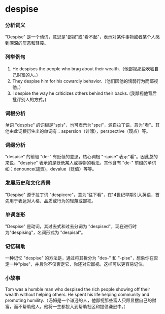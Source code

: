 # despise

### 分析词义

  

"Despise" 是一个动词，意思是"鄙视"或"看不起"，表示对某件事物或者某个人感到深深的厌恶和轻蔑。

  

### 列举例句

  

1.  He despises the people who brag about their wealth.（他鄙视那些吹嘘自己财富的人。）
2.  They despise him for his cowardly behavior.（他们因他的懦弱行为而鄙视他。）
3.  I despise the way he criticizes others behind their backs. (我鄙视他背后批评别人的方式。)

  

### 词根分析

  

单词 "despise" 的词根是"spis"，也可表示为"spei"，源自拉丁语，意为"看"。其他由此词根衍生出的单词有：aspersion（诽谤），perspective（观点）等。

  

### 词缀分析

  

"despise" 的前缀 "de-" 有贬低的意思，核心词根 "-spise" 表示"看"。因此总的来说，"despise" 表示的是贬低某人或事物的看法。其他含有 "de-" 前缀的单词如：denounce(谴责)，devalue（贬值）等等。

  

### 发展历史和文化背景

  

"Despise" 源于拉丁词 "despicere"，意为“往下看”，在14世纪早期引入英语，首先用于表达对人格、品质或行为的轻蔑或鄙视。

  

### 单词变形

  

"Despise" 是动词，其过去式和过去分词为 "despised"，现在进行时为"despising"，名词形式为 "despisal"。

  

### 记忆辅助

  

一种记忆 "despise" 的方法是，通过将其拆分为 "des-" 和 "-pise"，想象你在否定一种"pise"，并且你不仅否定它，你还对它鄙视。这样可以更容易记住。

  

### 小故事

  

Tom was a humble man who despised the rich people showing off their wealth without helping others. He spent his life helping community and promoting humility.（汤姆是一个谦逊的人，他鄙视那些富人只顾显摆自己的财富，而不帮助他人。他将一生都投入到帮助社区和提倡谦逊中。）
